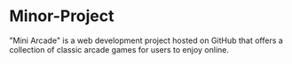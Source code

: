 # Minor-Project
 "Mini Arcade" is a web development project hosted on GitHub that offers a collection of classic arcade games for users to enjoy online.
